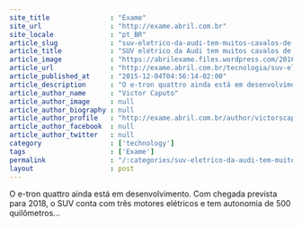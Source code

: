 ```yaml
---
site_title               : "Exame"
site_url                 : "http://exame.abril.com.br"
site_locale              : "pt_BR"
article_slug             : "suv-eletrico-da-audi-tem-muitos-cavalos-de-potencia"
article_title            : "SUV elétrico da Audi tem muitos cavalos de potência"
article_image            : "https://abrilexame.files.wordpress.com/2016/09/size_960_16_9_audi-etron-quattry.jpg?quality=70&strip=all&w=960"
article_url              : "http://exame.abril.com.br/tecnologia/suv-eletrico-da-audi-tem-muitos-cavalos-de-potencia/"
article_published_at     : "2015-12-04T04:56:14-02:00"
article_description      : "O e-tron quattro ainda está em desenvolvimento. Com chegada prevista para 2018, o SUV conta com três motores elétricos e tem autonomia de 500 quilômetros..."
article_author_name      : "Victor Caputo"
article_author_image     : null
article_author_biography : null
article_author_profile   : "http://exame.abril.com.br/author/victorscaputo/"
article_author_facebook  : null
article_author_twitter   : null
category                 : ['technology']
tags                     : ['Exame']
permalink                : "/:categories/suv-eletrico-da-audi-tem-muitos-cavalos-de-potencia/"
layout                   : post
---
```


O e-tron quattro ainda está em desenvolvimento. Com chegada prevista para 2018, o SUV conta com três motores elétricos e tem autonomia de 500 quilômetros...
